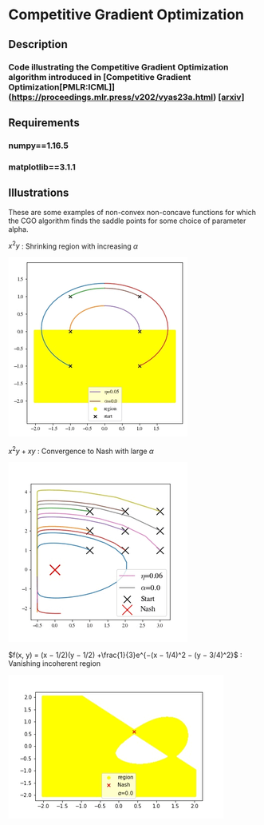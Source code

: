 # Competitive Gradient Optimization
## Description
### Code illustrating the Competitive Gradient Optimization algorithm introduced in [Competitive Gradient Optimization[PMLR:ICML]] (https://proceedings.mlr.press/v202/vyas23a.html) [[arxiv]](https://arxiv.org/abs/2205.14232)
## Requirements 
### numpy==1.16.5
### matplotlib==3.1.1
## Illustrations

These are some examples of non-convex non-concave functions for which the CGO algorithm finds the saddle points for some choice of parameter alpha.

$x^2y$ : Shrinking region with increasing $\alpha$

![alt-text](https://github.com/AbhijeetiitmVyas/CompetitiveGradientOptim/blob/main/Shrinkning%20Region.gif)

$x^2y+xy$ : Convergence to Nash with large $\alpha$

![alt-text](https://github.com/AbhijeetiitmVyas/CompetitiveGradientOptim/blob/main/Not%20MVI.gif)

$f(x, y) = (x − 1/2)(y − 1/2) +\frac{1}{3}e^{−(x − 1/4)^2 − (y − 3/4)^2}$ : Vanishing incoherent region 

![alt-text](https://github.com/AbhijeetiitmVyas/CompetitiveGradientOptim/blob/main/vanishing%20in%20exponential.gif)

